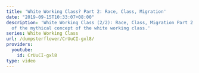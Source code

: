 ```yaml
---
title: 'White Working Class? Part 2: Race, Class, Migration'
date: "2019-09-15T10:33:07+08:00"
description: 'White Working Class (2/2): Race, Class, Migration Part 2 of an examination
  of the mythical concept of the white working class.'
series: White Working Class
url: /dumpsterflower/CrUuCI-gxl8/
providers:
  youtube:
    id: CrUuCI-gxl8
type: video
---
```

